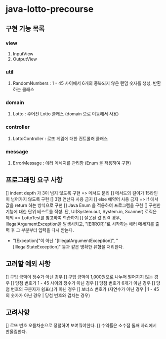 # java-lotto-precourse

## 구현 기능 목록
### view
1. InputView
2. OutputView
### util
1. RandomNumbers : 1 - 45 사이에서 6개의 중복되지 않은 랜덤 숫자를 생성, 반환하는 클래스
### domain
1. Lotto : 주어진 Lotto 클래스 (domain 으로 이동해서 사용)
### controller
1. LottoController : 로또 게임에 대한 컨트롤러 클래스
### message
1. ErrorMessage : 에러 메세지를 관리함 (Enum 을 적용하여 구현)

## 프로그래밍 요구 사항
[] indent depth 가 3이 넘지 않도록 구현 => 메서드 분리
[] 메서드의 길이가 15라인이 넘어가지 않도록 구현
[] 3항 연산자 사용 금지
[] else 예약어 사용 금지 => if 에서 값을 return 하는 방식으로 구현
[] Java Enum 을 적용하여 프로그램을 구현
[] 구현한 기능에 대한 단위 테스트를 작성. 단, UI(System.out, System.in, Scanner) 로직은 제외 => LottoTest를 참고하여 학습하기
[] 잘못된 값 입력 경우, IllegalArgumentException을 발생시키고, "[ERROR]"로 시작하는 에러 메세지를 출력 후 그 부분부터 입력을 다시 받는다.
- "[Exception]"이 아닌 "[IllegalArgumentException]", "[IllegalStateException]" 등과 같은 명확한 유형을 처리한다. 

## 고려할 예외 사항
[] 구입 금액이 정수가 아닌 경우
[] 구입 금액이 1,000원으로 나누어 떨어지지 않는 경우
[] 당첨 번호가 1 - 45 사이의 정수가 아닌 경우
[] 당첨 번호가 6개가 아닌 경우
[] 당첨 번호의 구분자가 쉼표(,)가 아닌 경우
[] 보너스 번호가 (자연수가 아닌 경우 | 1 - 45의 숫자가 아닌 경우 | 당첨 번호와 겹치는 경우)

## 고려사항
[] 로또 번호 오름차순으로 정렬하여 보여줘야한다.
[] 수익률은 소수점 둘째 자리에서 반올림한다.